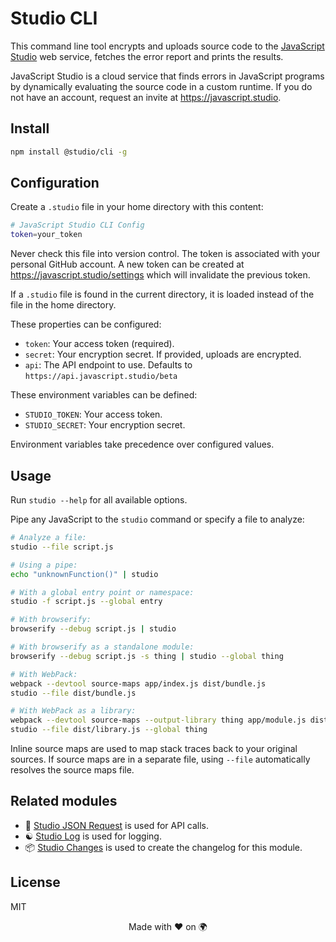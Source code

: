 # Studio CLI

This command line tool encrypts and uploads source code to the [JavaScript
Studio][1] web service, fetches the error report and prints the results.

JavaScript Studio is a cloud service that finds errors in JavaScript programs
by dynamically evaluating the source code in a custom runtime. If you do not
have an account, request an invite at <https://javascript.studio>.

## Install

```bash
npm install @studio/cli -g
```

## Configuration

Create a `.studio` file in your home directory with this content:

```bash
# JavaScript Studio CLI Config
token=your_token
```

Never check this file into version control. The token is associated with your
personal GitHub account. A new token can be created at
<https://javascript.studio/settings> which will invalidate the previous token.

If a `.studio` file is found in the current directory, it is loaded instead of
the file in the home directory.

These properties can be configured:

- `token`: Your access token (required).
- `secret`: Your encryption secret. If provided, uploads are encrypted.
- `api`: The API endpoint to use. Defaults to
  `https://api.javascript.studio/beta`

These environment variables can be defined:

- `STUDIO_TOKEN`: Your access token.
- `STUDIO_SECRET`: Your encryption secret.

Environment variables take precedence over configured values.

## Usage

Run `studio --help` for all available options.

Pipe any JavaScript to the `studio` command or specify a file to analyze:

```bash
# Analyze a file:
studio --file script.js

# Using a pipe:
echo "unknownFunction()" | studio

# With a global entry point or namespace:
studio -f script.js --global entry

# With browserify:
browserify --debug script.js | studio

# With browserify as a standalone module:
browserify --debug script.js -s thing | studio --global thing

# With WebPack:
webpack --devtool source-maps app/index.js dist/bundle.js
studio --file dist/bundle.js

# With WebPack as a library:
webpack --devtool source-maps --output-library thing app/module.js dist/library.js
studio --file dist/library.js --global thing
```

Inline source maps are used to map stack traces back to your original sources.
If source maps are in a separate file, using `--file` automatically resolves
the source maps file.

## Related modules

- 📡 [Studio JSON Request][2] is used for API calls.
- ☯️ [Studio Log][3] is used for logging.
- 📦 [Studio Changes][4] is used to create the changelog for this module.

## License

MIT

<div align="center">Made with ❤️ on 🌍</div>

[1]: https://javascript.studio
[2]: https://github.com/javascript-studio/studio-json-request
[3]: https://github.com/javascript-studio/studio-log
[4]: https://github.com/javascript-studio/studio-changes
